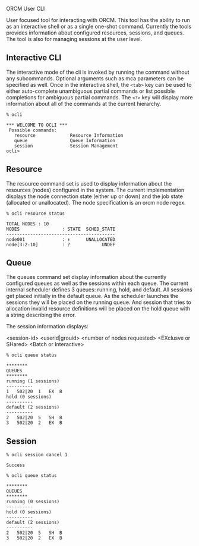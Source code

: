 ORCM User CLI

User focused tool for interacting with ORCM.  This tool has the ability to run as an interactive shell or as a single one-shot command.  Currently the tools provides information about configured resources, sessions, and queues.  The tool is also for managing sessions at the user level. 

## Interactive CLI
The interactive mode of the cli is invoked by running the command without any subcommands.  Optional arguments such as mca parameters can be specified as well.  Once in the interactive shell, the `<tab>` key can be used to either auto-complete unambiguous partial commands or list possible completions for ambiguous partial commands.  The `<?>` key will display more information about all of the commands at the current hierarchy.

`% ocli`
```
*** WELCOME TO OCLI ***
 Possible commands:
   resource             Resource Information
   queue                Queue Information
   session              Session Management
ocli> 
```
## Resource
The resource command set is used to display information about the resources (nodes) configured in the system.  The current implementation displays the node connection state (either up or down) and the job state (allocated or unallocated).  The node specification is an orcm node regex.

`% ocli resource status`
```
TOTAL NODES : 10
NODES                : STATE  SCHED_STATE
-----------------------------------------
node001              : ↑      UNALLOCATED
node[3:2-10]         : ?            UNDEF
```
## Queue
The queues command set display information about the currently configured queues as well as the sessions within each queue.  The current internal scheduler defines 3 queues: running, hold, and default.  All sessions get placed initially in the default queue.  As the scheduler launches the sessions they will be placed on the running queue.  And session that tries to allocation invalid resource definitions will be placed on the hold queue with a string describing the error.

The session information displays:

&lt;session-id&gt; &lt;userid|grouid&gt; &lt;number of nodes requested&gt; &lt;EXclusve or SHared&gt; &lt;Batch or Interactive&gt;

`% ocli queue status`
```
********
QUEUES
********
running (1 sessions)
----------
1	502|20	1	EX	B	
hold (0 sessions)
----------
default (2 sessions)
----------
2	502|20	5	SH	B	
3	502|20	2	EX	B	
```
## Session
`% ocli session cancel 1`
```
Success
```
`% ocli queue status`
```
********
QUEUES
********
running (0 sessions)
----------
hold (0 sessions)
----------
default (2 sessions)
----------
2	502|20	5	SH	B	
3	502|20	2	EX	B
```